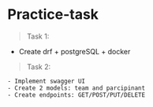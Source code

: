 # Practice-task

> Task 1:

- Create drf + postgreSQL + docker

> Task 2:

    - Implement swagger UI
    - Create 2 models: team and parcipinant
    - Create endpoints: GET/POST/PUT/DELETE
